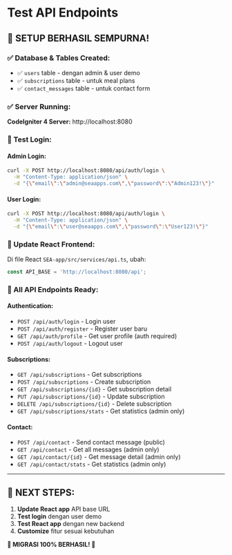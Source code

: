 # Test API Endpoints

## 🎉 **SETUP BERHASIL SEMPURNA!**

### **✅ Database & Tables Created:**
- ✅ `users` table - dengan admin & user demo
- ✅ `subscriptions` table - untuk meal plans
- ✅ `contact_messages` table - untuk contact form

### **✅ Server Running:**
**CodeIgniter 4 Server:** http://localhost:8080

### **🔑 Test Login:**

#### **Admin Login:**
```bash
curl -X POST http://localhost:8080/api/auth/login \
  -H "Content-Type: application/json" \
  -d "{\"email\":\"admin@seaapps.com\",\"password\":\"Admin123!\"}"
```

#### **User Login:**
```bash
curl -X POST http://localhost:8080/api/auth/login \
  -H "Content-Type: application/json" \
  -d "{\"email\":\"user@seaapps.com\",\"password\":\"User123!\"}"
```

### **📱 Update React Frontend:**

Di file React `SEA-app/src/services/api.ts`, ubah:
```typescript
const API_BASE = 'http://localhost:8080/api';
```

### **🚀 All API Endpoints Ready:**

#### **Authentication:**
- `POST /api/auth/login` - Login user
- `POST /api/auth/register` - Register user baru
- `GET /api/auth/profile` - Get user profile (auth required)
- `POST /api/auth/logout` - Logout user

#### **Subscriptions:**
- `GET /api/subscriptions` - Get subscriptions
- `POST /api/subscriptions` - Create subscription
- `GET /api/subscriptions/{id}` - Get subscription detail
- `PUT /api/subscriptions/{id}` - Update subscription
- `DELETE /api/subscriptions/{id}` - Delete subscription
- `GET /api/subscriptions/stats` - Get statistics (admin only)

#### **Contact:**
- `POST /api/contact` - Send contact message (public)
- `GET /api/contact` - Get all messages (admin only)
- `GET /api/contact/{id}` - Get message detail (admin only)
- `GET /api/contact/stats` - Get statistics (admin only)

---

## 🎯 **NEXT STEPS:**

1. **Update React app** API base URL
2. **Test login** dengan user demo
3. **Test React app** dengan new backend
4. **Customize** fitur sesuai kebutuhan

**🎉 MIGRASI 100% BERHASIL! 🎉**
